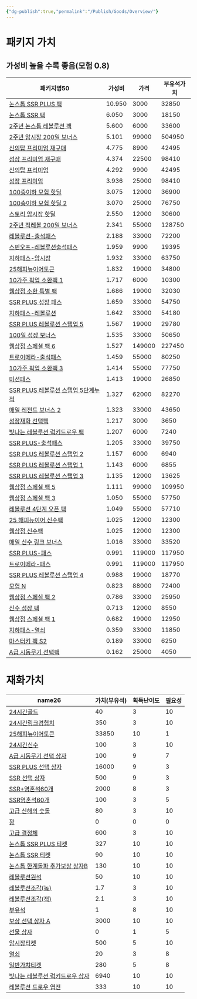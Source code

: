 ```yaml
---
{"dg-publish":true,"permalink":"/Publish/Goods/Overview/"}
---
```



# 패키지 가치
## 가성비 높을 수록 좋음(모험 0.8)
<div><table class="dataview table-view-table"><thead class="table-view-thead"><tr class="table-view-tr-header"><th class="table-view-th"><span>패키지명</span><span class="dataview small-text">50</span></th><th class="table-view-th"><span>가성비</span></th><th class="table-view-th"><span>가격</span></th><th class="table-view-th"><span>부유석가치</span></th></tr></thead><tbody class="table-view-tbody"><tr><td><span><a data-tooltip-position="top" aria-label="Publish/Goods/Package/논스톱 SSR PLUS 팩.md" data-href="Publish/Goods/Package/논스톱 SSR PLUS 팩.md" href="Publish/Goods/Package/논스톱 SSR PLUS 팩.md" class="internal-link" target="_blank" rel="noopener nofollow">논스톱 SSR PLUS 팩</a></span></td><td><span>10.950</span></td><td>3000</td><td>32850</td></tr><tr><td><span><a data-tooltip-position="top" aria-label="Publish/Goods/Package/논스톱 SSR 팩.md" data-href="Publish/Goods/Package/논스톱 SSR 팩.md" href="Publish/Goods/Package/논스톱 SSR 팩.md" class="internal-link" target="_blank" rel="noopener nofollow">논스톱 SSR 팩</a></span></td><td><span>6.050</span></td><td>3000</td><td>18150</td></tr><tr><td><span><a data-tooltip-position="top" aria-label="Publish/Goods/Package/2주년 논스톱 레볼루션 팩.md" data-href="Publish/Goods/Package/2주년 논스톱 레볼루션 팩.md" href="Publish/Goods/Package/2주년 논스톱 레볼루션 팩.md" class="internal-link" target="_blank" rel="noopener nofollow">2주년 논스톱 레볼루션 팩</a></span></td><td><span>5.600</span></td><td>6000</td><td>33600</td></tr><tr><td><span><a data-tooltip-position="top" aria-label="Publish/Goods/Package/2주년 암시장 200일 보너스.md" data-href="Publish/Goods/Package/2주년 암시장 200일 보너스.md" href="Publish/Goods/Package/2주년 암시장 200일 보너스.md" class="internal-link" target="_blank" rel="noopener nofollow">2주년 암시장 200일 보너스</a></span></td><td><span>5.101</span></td><td>99000</td><td>504950</td></tr><tr><td><span><a data-tooltip-position="top" aria-label="Publish/Goods/Package/신의탑 프리미엄 재구매.md" data-href="Publish/Goods/Package/신의탑 프리미엄 재구매.md" href="Publish/Goods/Package/신의탑 프리미엄 재구매.md" class="internal-link" target="_blank" rel="noopener nofollow">신의탑 프리미엄 재구매</a></span></td><td><span>4.775</span></td><td>8900</td><td>42495</td></tr><tr><td><span><a data-tooltip-position="top" aria-label="Publish/Goods/Package/성장 프리미엄 재구매.md" data-href="Publish/Goods/Package/성장 프리미엄 재구매.md" href="Publish/Goods/Package/성장 프리미엄 재구매.md" class="internal-link" target="_blank" rel="noopener nofollow">성장 프리미엄 재구매</a></span></td><td><span>4.374</span></td><td>22500</td><td>98410</td></tr><tr><td><span><a data-tooltip-position="top" aria-label="Publish/Goods/Package/신의탑 프리미엄.md" data-href="Publish/Goods/Package/신의탑 프리미엄.md" href="Publish/Goods/Package/신의탑 프리미엄.md" class="internal-link" target="_blank" rel="noopener nofollow">신의탑 프리미엄</a></span></td><td><span>4.292</span></td><td>9900</td><td>42495</td></tr><tr><td><span><a data-tooltip-position="top" aria-label="Publish/Goods/Package/성장 프리미엄.md" data-href="Publish/Goods/Package/성장 프리미엄.md" href="Publish/Goods/Package/성장 프리미엄.md" class="internal-link" target="_blank" rel="noopener nofollow">성장 프리미엄</a></span></td><td><span>3.936</span></td><td>25000</td><td>98410</td></tr><tr><td><span><a data-tooltip-position="top" aria-label="Publish/Goods/Package/100층이하 모험 핫딜.md" data-href="Publish/Goods/Package/100층이하 모험 핫딜.md" href="Publish/Goods/Package/100층이하 모험 핫딜.md" class="internal-link" target="_blank" rel="noopener nofollow">100층이하 모험 핫딜</a></span></td><td><span>3.075</span></td><td>12000</td><td>36900</td></tr><tr><td><span><a data-tooltip-position="top" aria-label="Publish/Goods/Package/100층이하 모험 핫딜 2.md" data-href="Publish/Goods/Package/100층이하 모험 핫딜 2.md" href="Publish/Goods/Package/100층이하 모험 핫딜 2.md" class="internal-link" target="_blank" rel="noopener nofollow">100층이하 모험 핫딜 2</a></span></td><td><span>3.070</span></td><td>25000</td><td>76750</td></tr><tr><td><span><a data-tooltip-position="top" aria-label="Publish/Goods/Package/스토리 암시장 핫딜.md" data-href="Publish/Goods/Package/스토리 암시장 핫딜.md" href="Publish/Goods/Package/스토리 암시장 핫딜.md" class="internal-link" target="_blank" rel="noopener nofollow">스토리 암시장 핫딜</a></span></td><td><span>2.550</span></td><td>12000</td><td>30600</td></tr><tr><td><span><a data-tooltip-position="top" aria-label="Publish/Goods/Package/2주년 적레볼 200일 보너스.md" data-href="Publish/Goods/Package/2주년 적레볼 200일 보너스.md" href="Publish/Goods/Package/2주년 적레볼 200일 보너스.md" class="internal-link" target="_blank" rel="noopener nofollow">2주년 적레볼 200일 보너스</a></span></td><td><span>2.341</span></td><td>55000</td><td>128750</td></tr><tr><td><span><a data-tooltip-position="top" aria-label="Publish/Goods/Package/레볼루션-출석패스.md" data-href="Publish/Goods/Package/레볼루션-출석패스.md" href="Publish/Goods/Package/레볼루션-출석패스.md" class="internal-link" target="_blank" rel="noopener nofollow">레볼루션-출석패스</a></span></td><td><span>2.188</span></td><td>33000</td><td>72200</td></tr><tr><td><span><a data-tooltip-position="top" aria-label="Publish/Goods/Package/스핀오프-레볼루션출석패스.md" data-href="Publish/Goods/Package/스핀오프-레볼루션출석패스.md" href="Publish/Goods/Package/스핀오프-레볼루션출석패스.md" class="internal-link" target="_blank" rel="noopener nofollow">스핀오프-레볼루션출석패스</a></span></td><td><span>1.959</span></td><td>9900</td><td>19395</td></tr><tr><td><span><a data-tooltip-position="top" aria-label="Publish/Goods/Package/지하패스-암시장.md" data-href="Publish/Goods/Package/지하패스-암시장.md" href="Publish/Goods/Package/지하패스-암시장.md" class="internal-link" target="_blank" rel="noopener nofollow">지하패스-암시장</a></span></td><td><span>1.932</span></td><td>33000</td><td>63750</td></tr><tr><td><span><a data-tooltip-position="top" aria-label="Publish/Goods/Package/25해피뉴이어토큰.md" data-href="Publish/Goods/Package/25해피뉴이어토큰.md" href="Publish/Goods/Package/25해피뉴이어토큰.md" class="internal-link" target="_blank" rel="noopener nofollow">25해피뉴이어토큰</a></span></td><td><span>1.832</span></td><td>19000</td><td>34800</td></tr><tr><td><span><a data-tooltip-position="top" aria-label="Publish/Goods/Package/10가주 픽업 소환팩 1.md" data-href="Publish/Goods/Package/10가주 픽업 소환팩 1.md" href="Publish/Goods/Package/10가주 픽업 소환팩 1.md" class="internal-link" target="_blank" rel="noopener nofollow">10가주 픽업 소환팩 1</a></span></td><td><span>1.717</span></td><td>6000</td><td>10300</td></tr><tr><td><span><a data-tooltip-position="top" aria-label="Publish/Goods/Package/웹상점 소환 특별 팩.md" data-href="Publish/Goods/Package/웹상점 소환 특별 팩.md" href="Publish/Goods/Package/웹상점 소환 특별 팩.md" class="internal-link" target="_blank" rel="noopener nofollow">웹상점 소환 특별 팩</a></span></td><td><span>1.686</span></td><td>19000</td><td>32030</td></tr><tr><td><span><a data-tooltip-position="top" aria-label="Publish/Goods/Package/SSR PLUS 성장 패스.md" data-href="Publish/Goods/Package/SSR PLUS 성장 패스.md" href="Publish/Goods/Package/SSR PLUS 성장 패스.md" class="internal-link" target="_blank" rel="noopener nofollow">SSR PLUS 성장 패스</a></span></td><td><span>1.659</span></td><td>33000</td><td>54750</td></tr><tr><td><span><a data-tooltip-position="top" aria-label="Publish/Goods/Package/지하패스-레볼루션.md" data-href="Publish/Goods/Package/지하패스-레볼루션.md" href="Publish/Goods/Package/지하패스-레볼루션.md" class="internal-link" target="_blank" rel="noopener nofollow">지하패스-레볼루션</a></span></td><td><span>1.642</span></td><td>33000</td><td>54180</td></tr><tr><td><span><a data-tooltip-position="top" aria-label="Publish/Goods/Package/SSR PLUS 레볼루션 스탭업 5.md" data-href="Publish/Goods/Package/SSR PLUS 레볼루션 스탭업 5.md" href="Publish/Goods/Package/SSR PLUS 레볼루션 스탭업 5.md" class="internal-link" target="_blank" rel="noopener nofollow">SSR PLUS 레볼루션 스탭업 5</a></span></td><td><span>1.567</span></td><td>19000</td><td>29780</td></tr><tr><td><span><a data-tooltip-position="top" aria-label="Publish/Goods/Package/100일 성장 보너스.md" data-href="Publish/Goods/Package/100일 성장 보너스.md" href="Publish/Goods/Package/100일 성장 보너스.md" class="internal-link" target="_blank" rel="noopener nofollow">100일 성장 보너스</a></span></td><td><span>1.535</span></td><td>33000</td><td>50650</td></tr><tr><td><span><a data-tooltip-position="top" aria-label="Publish/Goods/Package/웹상점 스페셜 팩 6.md" data-href="Publish/Goods/Package/웹상점 스페셜 팩 6.md" href="Publish/Goods/Package/웹상점 스페셜 팩 6.md" class="internal-link" target="_blank" rel="noopener nofollow">웹상점 스페셜 팩 6</a></span></td><td><span>1.527</span></td><td>149000</td><td>227450</td></tr><tr><td><span><a data-tooltip-position="top" aria-label="Publish/Goods/Package/트로이메라-출석패스.md" data-href="Publish/Goods/Package/트로이메라-출석패스.md" href="Publish/Goods/Package/트로이메라-출석패스.md" class="internal-link" target="_blank" rel="noopener nofollow">트로이메라-출석패스</a></span></td><td><span>1.459</span></td><td>55000</td><td>80250</td></tr><tr><td><span><a data-tooltip-position="top" aria-label="Publish/Goods/Package/10가주 픽업 소환팩 3.md" data-href="Publish/Goods/Package/10가주 픽업 소환팩 3.md" href="Publish/Goods/Package/10가주 픽업 소환팩 3.md" class="internal-link" target="_blank" rel="noopener nofollow">10가주 픽업 소환팩 3</a></span></td><td><span>1.414</span></td><td>55000</td><td>77750</td></tr><tr><td><span><a data-tooltip-position="top" aria-label="Publish/Goods/Package/미션패스.md" data-href="Publish/Goods/Package/미션패스.md" href="Publish/Goods/Package/미션패스.md" class="internal-link" target="_blank" rel="noopener nofollow">미션패스</a></span></td><td><span>1.413</span></td><td>19000</td><td>26850</td></tr><tr><td><span><a data-tooltip-position="top" aria-label="Publish/Goods/Package/SSR PLUS 레볼루션 스탭업 5단계누적.md" data-href="Publish/Goods/Package/SSR PLUS 레볼루션 스탭업 5단계누적.md" href="Publish/Goods/Package/SSR PLUS 레볼루션 스탭업 5단계누적.md" class="internal-link" target="_blank" rel="noopener nofollow">SSR PLUS 레볼루션 스탭업 5단계누적</a></span></td><td><span>1.327</span></td><td>62000</td><td>82270</td></tr><tr><td><span><a data-tooltip-position="top" aria-label="Publish/Goods/Package/매일 레전드 보너스 2.md" data-href="Publish/Goods/Package/매일 레전드 보너스 2.md" href="Publish/Goods/Package/매일 레전드 보너스 2.md" class="internal-link" target="_blank" rel="noopener nofollow">매일 레전드 보너스 2</a></span></td><td><span>1.323</span></td><td>33000</td><td>43650</td></tr><tr><td><span><a data-tooltip-position="top" aria-label="Publish/Goods/Package/성장재화 선택팩.md" data-href="Publish/Goods/Package/성장재화 선택팩.md" href="Publish/Goods/Package/성장재화 선택팩.md" class="internal-link" target="_blank" rel="noopener nofollow">성장재화 선택팩</a></span></td><td><span>1.217</span></td><td>3000</td><td>3650</td></tr><tr><td><span><a data-tooltip-position="top" aria-label="Publish/Goods/Package/빛나는 레볼루션 럭키드로우 팩.md" data-href="Publish/Goods/Package/빛나는 레볼루션 럭키드로우 팩.md" href="Publish/Goods/Package/빛나는 레볼루션 럭키드로우 팩.md" class="internal-link" target="_blank" rel="noopener nofollow">빛나는 레볼루션 럭키드로우 팩</a></span></td><td><span>1.207</span></td><td>6000</td><td>7240</td></tr><tr><td><span><a data-tooltip-position="top" aria-label="Publish/Goods/Package/SSR PLUS-출석패스.md" data-href="Publish/Goods/Package/SSR PLUS-출석패스.md" href="Publish/Goods/Package/SSR PLUS-출석패스.md" class="internal-link" target="_blank" rel="noopener nofollow">SSR PLUS-출석패스</a></span></td><td><span>1.205</span></td><td>33000</td><td>39750</td></tr><tr><td><span><a data-tooltip-position="top" aria-label="Publish/Goods/Package/SSR PLUS 레볼루션 스탭업 2.md" data-href="Publish/Goods/Package/SSR PLUS 레볼루션 스탭업 2.md" href="Publish/Goods/Package/SSR PLUS 레볼루션 스탭업 2.md" class="internal-link" target="_blank" rel="noopener nofollow">SSR PLUS 레볼루션 스탭업 2</a></span></td><td><span>1.157</span></td><td>6000</td><td>6940</td></tr><tr><td><span><a data-tooltip-position="top" aria-label="Publish/Goods/Package/SSR PLUS 레볼루션 스탭업 1.md" data-href="Publish/Goods/Package/SSR PLUS 레볼루션 스탭업 1.md" href="Publish/Goods/Package/SSR PLUS 레볼루션 스탭업 1.md" class="internal-link" target="_blank" rel="noopener nofollow">SSR PLUS 레볼루션 스탭업 1</a></span></td><td><span>1.143</span></td><td>6000</td><td>6855</td></tr><tr><td><span><a data-tooltip-position="top" aria-label="Publish/Goods/Package/SSR PLUS 레볼루션 스탭업 3.md" data-href="Publish/Goods/Package/SSR PLUS 레볼루션 스탭업 3.md" href="Publish/Goods/Package/SSR PLUS 레볼루션 스탭업 3.md" class="internal-link" target="_blank" rel="noopener nofollow">SSR PLUS 레볼루션 스탭업 3</a></span></td><td><span>1.135</span></td><td>12000</td><td>13625</td></tr><tr><td><span><a data-tooltip-position="top" aria-label="Publish/Goods/Package/웹상점 스페셜 팩 5.md" data-href="Publish/Goods/Package/웹상점 스페셜 팩 5.md" href="Publish/Goods/Package/웹상점 스페셜 팩 5.md" class="internal-link" target="_blank" rel="noopener nofollow">웹상점 스페셜 팩 5</a></span></td><td><span>1.111</span></td><td>99000</td><td>109950</td></tr><tr><td><span><a data-tooltip-position="top" aria-label="Publish/Goods/Package/웹상점 스페셜 팩 3.md" data-href="Publish/Goods/Package/웹상점 스페셜 팩 3.md" href="Publish/Goods/Package/웹상점 스페셜 팩 3.md" class="internal-link" target="_blank" rel="noopener nofollow">웹상점 스페셜 팩 3</a></span></td><td><span>1.050</span></td><td>55000</td><td>57750</td></tr><tr><td><span><a data-tooltip-position="top" aria-label="Publish/Goods/Package/레볼루션 4단계 오픈 팩.md" data-href="Publish/Goods/Package/레볼루션 4단계 오픈 팩.md" href="Publish/Goods/Package/레볼루션 4단계 오픈 팩.md" class="internal-link" target="_blank" rel="noopener nofollow">레볼루션 4단계 오픈 팩</a></span></td><td><span>1.049</span></td><td>55000</td><td>57710</td></tr><tr><td><span><a data-tooltip-position="top" aria-label="Publish/Goods/Package/25 해피뉴이어 신수팩.md" data-href="Publish/Goods/Package/25 해피뉴이어 신수팩.md" href="Publish/Goods/Package/25 해피뉴이어 신수팩.md" class="internal-link" target="_blank" rel="noopener nofollow">25 해피뉴이어 신수팩</a></span></td><td><span>1.025</span></td><td>12000</td><td>12300</td></tr><tr><td><span><a data-tooltip-position="top" aria-label="Publish/Goods/Package/웹상점 신수팩.md" data-href="Publish/Goods/Package/웹상점 신수팩.md" href="Publish/Goods/Package/웹상점 신수팩.md" class="internal-link" target="_blank" rel="noopener nofollow">웹상점 신수팩</a></span></td><td><span>1.025</span></td><td>12000</td><td>12300</td></tr><tr><td><span><a data-tooltip-position="top" aria-label="Publish/Goods/Package/매일 신수 링크 보너스.md" data-href="Publish/Goods/Package/매일 신수 링크 보너스.md" href="Publish/Goods/Package/매일 신수 링크 보너스.md" class="internal-link" target="_blank" rel="noopener nofollow">매일 신수 링크 보너스</a></span></td><td><span>1.016</span></td><td>33000</td><td>33520</td></tr><tr><td><span><a data-tooltip-position="top" aria-label="Publish/Goods/Package/SSR PLUS-패스.md" data-href="Publish/Goods/Package/SSR PLUS-패스.md" href="Publish/Goods/Package/SSR PLUS-패스.md" class="internal-link" target="_blank" rel="noopener nofollow">SSR PLUS-패스</a></span></td><td><span>0.991</span></td><td>119000</td><td>117950</td></tr><tr><td><span><a data-tooltip-position="top" aria-label="Publish/Goods/Package/트로이메라-패스.md" data-href="Publish/Goods/Package/트로이메라-패스.md" href="Publish/Goods/Package/트로이메라-패스.md" class="internal-link" target="_blank" rel="noopener nofollow">트로이메라-패스</a></span></td><td><span>0.991</span></td><td>119000</td><td>117950</td></tr><tr><td><span><a data-tooltip-position="top" aria-label="Publish/Goods/Package/SSR PLUS 레볼루션 스탭업 4.md" data-href="Publish/Goods/Package/SSR PLUS 레볼루션 스탭업 4.md" href="Publish/Goods/Package/SSR PLUS 레볼루션 스탭업 4.md" class="internal-link" target="_blank" rel="noopener nofollow">SSR PLUS 레볼루션 스탭업 4</a></span></td><td><span>0.988</span></td><td>19000</td><td>18770</td></tr><tr><td><span><a data-tooltip-position="top" aria-label="Publish/Goods/Package/모험 N.md" data-href="Publish/Goods/Package/모험 N.md" href="Publish/Goods/Package/모험 N.md" class="internal-link" target="_blank" rel="noopener nofollow">모험 N</a></span></td><td><span>0.823</span></td><td>88000</td><td>72400</td></tr><tr><td><span><a data-tooltip-position="top" aria-label="Publish/Goods/Package/웹상점 스페셜 팩 2.md" data-href="Publish/Goods/Package/웹상점 스페셜 팩 2.md" href="Publish/Goods/Package/웹상점 스페셜 팩 2.md" class="internal-link" target="_blank" rel="noopener nofollow">웹상점 스페셜 팩 2</a></span></td><td><span>0.786</span></td><td>33000</td><td>25950</td></tr><tr><td><span><a data-tooltip-position="top" aria-label="Publish/Goods/Package/신수 성장 팩.md" data-href="Publish/Goods/Package/신수 성장 팩.md" href="Publish/Goods/Package/신수 성장 팩.md" class="internal-link" target="_blank" rel="noopener nofollow">신수 성장 팩</a></span></td><td><span>0.713</span></td><td>12000</td><td>8550</td></tr><tr><td><span><a data-tooltip-position="top" aria-label="Publish/Goods/Package/웹상점 스페셜 팩 1.md" data-href="Publish/Goods/Package/웹상점 스페셜 팩 1.md" href="Publish/Goods/Package/웹상점 스페셜 팩 1.md" class="internal-link" target="_blank" rel="noopener nofollow">웹상점 스페셜 팩 1</a></span></td><td><span>0.682</span></td><td>19000</td><td>12950</td></tr><tr><td><span><a data-tooltip-position="top" aria-label="Publish/Goods/Package/지하패스-열쇠.md" data-href="Publish/Goods/Package/지하패스-열쇠.md" href="Publish/Goods/Package/지하패스-열쇠.md" class="internal-link" target="_blank" rel="noopener nofollow">지하패스-열쇠</a></span></td><td><span>0.359</span></td><td>33000</td><td>11850</td></tr><tr><td><span><a data-tooltip-position="top" aria-label="Publish/Goods/Package/마스터키 팩 S2.md" data-href="Publish/Goods/Package/마스터키 팩 S2.md" href="Publish/Goods/Package/마스터키 팩 S2.md" class="internal-link" target="_blank" rel="noopener nofollow">마스터키 팩 S2</a></span></td><td><span>0.189</span></td><td>33000</td><td>6250</td></tr><tr><td><span><a data-tooltip-position="top" aria-label="Publish/Goods/Package/A급 시동무기 선택팩.md" data-href="Publish/Goods/Package/A급 시동무기 선택팩.md" href="Publish/Goods/Package/A급 시동무기 선택팩.md" class="internal-link" target="_blank" rel="noopener nofollow">A급 시동무기 선택팩</a></span></td><td><span>0.162</span></td><td>25000</td><td>4050</td></tr></tbody></table></div>

# 재화가치
<div><table class="dataview table-view-table"><thead class="table-view-thead"><tr class="table-view-tr-header"><th class="table-view-th"><span>name</span><span class="dataview small-text">26</span></th><th class="table-view-th"><span>가치(부유석)</span></th><th class="table-view-th"><span>획득난이도</span></th><th class="table-view-th"><span>필요성</span></th></tr></thead><tbody class="table-view-tbody"><tr><td><span><a data-tooltip-position="top" aria-label="Publish/Goods/Currencies/24시간골드.md" data-href="Publish/Goods/Currencies/24시간골드.md" href="Publish/Goods/Currencies/24시간골드.md" class="internal-link" target="_blank" rel="noopener nofollow">24시간골드</a></span></td><td>40</td><td>3</td><td>10</td></tr><tr><td><span><a data-tooltip-position="top" aria-label="Publish/Goods/Currencies/24시간링크경험치.md" data-href="Publish/Goods/Currencies/24시간링크경험치.md" href="Publish/Goods/Currencies/24시간링크경험치.md" class="internal-link" target="_blank" rel="noopener nofollow">24시간링크경험치</a></span></td><td>350</td><td>3</td><td>10</td></tr><tr><td><span><a data-tooltip-position="top" aria-label="Publish/Goods/Currencies/25해피뉴이어토큰.md" data-href="Publish/Goods/Currencies/25해피뉴이어토큰.md" href="Publish/Goods/Currencies/25해피뉴이어토큰.md" class="internal-link" target="_blank" rel="noopener nofollow">25해피뉴이어토큰</a></span></td><td>33850</td><td>10</td><td>1</td></tr><tr><td><span><a data-tooltip-position="top" aria-label="Publish/Goods/Currencies/24시간신수.md" data-href="Publish/Goods/Currencies/24시간신수.md" href="Publish/Goods/Currencies/24시간신수.md" class="internal-link" target="_blank" rel="noopener nofollow">24시간신수</a></span></td><td>100</td><td>3</td><td>10</td></tr><tr><td><span><a data-tooltip-position="top" aria-label="Publish/Goods/Currencies/A급 시동무기 선택 상자.md" data-href="Publish/Goods/Currencies/A급 시동무기 선택 상자.md" href="Publish/Goods/Currencies/A급 시동무기 선택 상자.md" class="internal-link" target="_blank" rel="noopener nofollow">A급 시동무기 선택 상자</a></span></td><td>100</td><td>9</td><td>7</td></tr><tr><td><span><a data-tooltip-position="top" aria-label="Publish/Goods/Currencies/SSR PLUS 선택 상자.md" data-href="Publish/Goods/Currencies/SSR PLUS 선택 상자.md" href="Publish/Goods/Currencies/SSR PLUS 선택 상자.md" class="internal-link" target="_blank" rel="noopener nofollow">SSR PLUS 선택 상자</a></span></td><td>16000</td><td>9</td><td>3</td></tr><tr><td><span><a data-tooltip-position="top" aria-label="Publish/Goods/Currencies/SSR 선택 상자.md" data-href="Publish/Goods/Currencies/SSR 선택 상자.md" href="Publish/Goods/Currencies/SSR 선택 상자.md" class="internal-link" target="_blank" rel="noopener nofollow">SSR 선택 상자</a></span></td><td>500</td><td>9</td><td>3</td></tr><tr><td><span><a data-tooltip-position="top" aria-label="Publish/Goods/Currencies/SSR+영혼석60개.md" data-href="Publish/Goods/Currencies/SSR+영혼석60개.md" href="Publish/Goods/Currencies/SSR+영혼석60개.md" class="internal-link" target="_blank" rel="noopener nofollow">SSR+영혼석60개</a></span></td><td>2000</td><td>8</td><td>3</td></tr><tr><td><span><a data-tooltip-position="top" aria-label="Publish/Goods/Currencies/SSR영혼석60개.md" data-href="Publish/Goods/Currencies/SSR영혼석60개.md" href="Publish/Goods/Currencies/SSR영혼석60개.md" class="internal-link" target="_blank" rel="noopener nofollow">SSR영혼석60개</a></span></td><td>100</td><td>3</td><td>5</td></tr><tr><td><span><a data-tooltip-position="top" aria-label="Publish/Goods/Currencies/고급 신해의 숫돌.md" data-href="Publish/Goods/Currencies/고급 신해의 숫돌.md" href="Publish/Goods/Currencies/고급 신해의 숫돌.md" class="internal-link" target="_blank" rel="noopener nofollow">고급 신해의 숫돌</a></span></td><td>80</td><td>3</td><td>10</td></tr><tr><td><span><a data-tooltip-position="top" aria-label="Publish/Goods/Currencies/꽝.md" data-href="Publish/Goods/Currencies/꽝.md" href="Publish/Goods/Currencies/꽝.md" class="internal-link" target="_blank" rel="noopener nofollow">꽝</a></span></td><td>0</td><td>0</td><td>0</td></tr><tr><td><span><a data-tooltip-position="top" aria-label="Publish/Goods/Currencies/고급 결정체.md" data-href="Publish/Goods/Currencies/고급 결정체.md" href="Publish/Goods/Currencies/고급 결정체.md" class="internal-link" target="_blank" rel="noopener nofollow">고급 결정체</a></span></td><td>600</td><td>3</td><td>10</td></tr><tr><td><span><a data-tooltip-position="top" aria-label="Publish/Goods/Currencies/논스톱 SSR PLUS 티켓.md" data-href="Publish/Goods/Currencies/논스톱 SSR PLUS 티켓.md" href="Publish/Goods/Currencies/논스톱 SSR PLUS 티켓.md" class="internal-link" target="_blank" rel="noopener nofollow">논스톱 SSR PLUS 티켓</a></span></td><td>327</td><td>10</td><td>10</td></tr><tr><td><span><a data-tooltip-position="top" aria-label="Publish/Goods/Currencies/논스톱 SSR 티켓.md" data-href="Publish/Goods/Currencies/논스톱 SSR 티켓.md" href="Publish/Goods/Currencies/논스톱 SSR 티켓.md" class="internal-link" target="_blank" rel="noopener nofollow">논스톱 SSR 티켓</a></span></td><td>90</td><td>10</td><td>10</td></tr><tr><td><span><a data-tooltip-position="top" aria-label="Publish/Goods/Currencies/논스톱 한계돌파 추가보상 상자B.md" data-href="Publish/Goods/Currencies/논스톱 한계돌파 추가보상 상자B.md" href="Publish/Goods/Currencies/논스톱 한계돌파 추가보상 상자B.md" class="internal-link" target="_blank" rel="noopener nofollow">논스톱 한계돌파 추가보상 상자B</a></span></td><td>130</td><td>10</td><td>10</td></tr><tr><td><span><a data-tooltip-position="top" aria-label="Publish/Goods/Currencies/레볼루션원석.md" data-href="Publish/Goods/Currencies/레볼루션원석.md" href="Publish/Goods/Currencies/레볼루션원석.md" class="internal-link" target="_blank" rel="noopener nofollow">레볼루션원석</a></span></td><td>50</td><td>10</td><td>10</td></tr><tr><td><span><a data-tooltip-position="top" aria-label="Publish/Goods/Currencies/레볼루션조각(녹).md" data-href="Publish/Goods/Currencies/레볼루션조각(녹).md" href="Publish/Goods/Currencies/레볼루션조각(녹).md" class="internal-link" target="_blank" rel="noopener nofollow">레볼루션조각(녹)</a></span></td><td>1.7</td><td>3</td><td>10</td></tr><tr><td><span><a data-tooltip-position="top" aria-label="Publish/Goods/Currencies/레볼루션조각(적).md" data-href="Publish/Goods/Currencies/레볼루션조각(적).md" href="Publish/Goods/Currencies/레볼루션조각(적).md" class="internal-link" target="_blank" rel="noopener nofollow">레볼루션조각(적)</a></span></td><td>2.1</td><td>3</td><td>10</td></tr><tr><td><span><a data-tooltip-position="top" aria-label="Publish/Goods/Currencies/부유석.md" data-href="Publish/Goods/Currencies/부유석.md" href="Publish/Goods/Currencies/부유석.md" class="internal-link" target="_blank" rel="noopener nofollow">부유석</a></span></td><td>1</td><td>8</td><td>10</td></tr><tr><td><span><a data-tooltip-position="top" aria-label="Publish/Goods/Currencies/보상 선택 상자 A.md" data-href="Publish/Goods/Currencies/보상 선택 상자 A.md" href="Publish/Goods/Currencies/보상 선택 상자 A.md" class="internal-link" target="_blank" rel="noopener nofollow">보상 선택 상자 A</a></span></td><td>3000</td><td>10</td><td>10</td></tr><tr><td><span><a data-tooltip-position="top" aria-label="Publish/Goods/Currencies/선물 상자.md" data-href="Publish/Goods/Currencies/선물 상자.md" href="Publish/Goods/Currencies/선물 상자.md" class="internal-link" target="_blank" rel="noopener nofollow">선물 상자</a></span></td><td>0</td><td>1</td><td>5</td></tr><tr><td><span><a data-tooltip-position="top" aria-label="Publish/Goods/Currencies/암시장티켓.md" data-href="Publish/Goods/Currencies/암시장티켓.md" href="Publish/Goods/Currencies/암시장티켓.md" class="internal-link" target="_blank" rel="noopener nofollow">암시장티켓</a></span></td><td>500</td><td>5</td><td>10</td></tr><tr><td><span><a data-tooltip-position="top" aria-label="Publish/Goods/Currencies/열쇠.md" data-href="Publish/Goods/Currencies/열쇠.md" href="Publish/Goods/Currencies/열쇠.md" class="internal-link" target="_blank" rel="noopener nofollow">열쇠</a></span></td><td>20</td><td>3</td><td>8</td></tr><tr><td><span><a data-tooltip-position="top" aria-label="Publish/Goods/Currencies/일반가챠티켓.md" data-href="Publish/Goods/Currencies/일반가챠티켓.md" href="Publish/Goods/Currencies/일반가챠티켓.md" class="internal-link" target="_blank" rel="noopener nofollow">일반가챠티켓</a></span></td><td>280</td><td>5</td><td>8</td></tr><tr><td><span><a data-tooltip-position="top" aria-label="Publish/Goods/Currencies/빛나는 레볼루션 럭키드로우 상자.md" data-href="Publish/Goods/Currencies/빛나는 레볼루션 럭키드로우 상자.md" href="Publish/Goods/Currencies/빛나는 레볼루션 럭키드로우 상자.md" class="internal-link" target="_blank" rel="noopener nofollow">빛나는 레볼루션 럭키드로우 상자</a></span></td><td>6940</td><td>10</td><td>10</td></tr><tr><td><span><a data-tooltip-position="top" aria-label="Publish/Goods/Currencies/레볼루션 드로우 엽전.md" data-href="Publish/Goods/Currencies/레볼루션 드로우 엽전.md" href="Publish/Goods/Currencies/레볼루션 드로우 엽전.md" class="internal-link" target="_blank" rel="noopener nofollow">레볼루션 드로우 엽전</a></span></td><td>333</td><td>10</td><td>10</td></tr></tbody></table></div>

